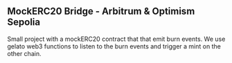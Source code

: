 ## MockERC20 Bridge - Arbitrum & Optimism Sepolia

Small project with a mockERC20 contract that that emit burn events. We use gelato web3 functions to listen to the burn events and trigger a mint on the other chain.
